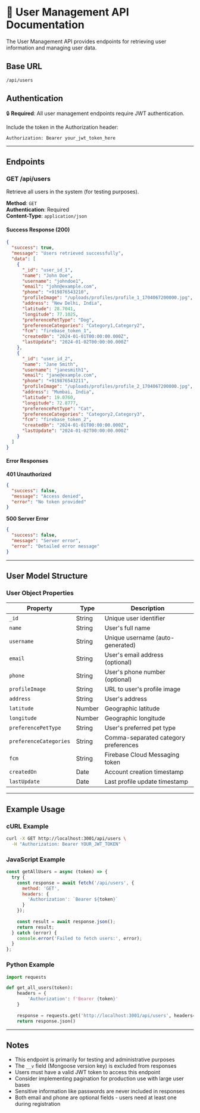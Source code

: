 # 👥 User Management API Documentation

The User Management API provides endpoints for retrieving user information and managing user data.

## Base URL
```
/api/users
```

## Authentication
🔒 **Required**: All user management endpoints require JWT authentication.

Include the token in the Authorization header:
```
Authorization: Bearer your_jwt_token_here
```

---

## Endpoints

### GET /api/users
Retrieve all users in the system (for testing purposes).

**Method**: `GET`  
**Authentication**: Required  
**Content-Type**: `application/json`

#### Success Response (200)
```json
{
  "success": true,
  "message": "Users retrieved successfully",
  "data": [
    {
      "_id": "user_id_1",
      "name": "John Doe",
      "username": "johndoe1",
      "email": "john@example.com",
      "phone": "+919876543210",
      "profileImage": "/uploads/profiles/profile_1_1704067200000.jpg",
      "address": "New Delhi, India",
      "latitude": 28.7041,
      "longitude": 77.1025,
      "preferencePetType": "Dog",
      "preferenceCategories": "Category1,Category2",
      "fcm": "firebase_token_1",
      "createdOn": "2024-01-01T00:00:00.000Z",
      "lastUpdate": "2024-01-02T00:00:00.000Z"
    },
    {
      "_id": "user_id_2",
      "name": "Jane Smith",
      "username": "janesmith1",
      "email": "jane@example.com",
      "phone": "+919876543211",
      "profileImage": "/uploads/profiles/profile_2_1704067200000.jpg",
      "address": "Mumbai, India",
      "latitude": 19.0760,
      "longitude": 72.8777,
      "preferencePetType": "Cat",
      "preferenceCategories": "Category2,Category3",
      "fcm": "firebase_token_2",
      "createdOn": "2024-01-01T00:00:00.000Z",
      "lastUpdate": "2024-01-02T00:00:00.000Z"
    }
  ]
}
```

#### Error Responses

**401 Unauthorized**
```json
{
  "success": false,
  "message": "Access denied",
  "error": "No token provided"
}
```

**500 Server Error**
```json
{
  "success": false,
  "message": "Server error",
  "error": "Detailed error message"
}
```

---

## User Model Structure

### User Object Properties
| Property | Type | Description |
|----------|------|-------------|
| `_id` | String | Unique user identifier |
| `name` | String | User's full name |
| `username` | String | Unique username (auto-generated) |
| `email` | String | User's email address (optional) |
| `phone` | String | User's phone number (optional) |
| `profileImage` | String | URL to user's profile image |
| `address` | String | User's address |
| `latitude` | Number | Geographic latitude |
| `longitude` | Number | Geographic longitude |
| `preferencePetType` | String | User's preferred pet type |
| `preferenceCategories` | String | Comma-separated category preferences |
| `fcm` | String | Firebase Cloud Messaging token |
| `createdOn` | Date | Account creation timestamp |
| `lastUpdate` | Date | Last profile update timestamp |

---

## Example Usage

### cURL Example
```bash
curl -X GET http://localhost:3001/api/users \
  -H "Authorization: Bearer YOUR_JWT_TOKEN"
```

### JavaScript Example
```javascript
const getAllUsers = async (token) => {
  try {
    const response = await fetch('/api/users', {
      method: 'GET',
      headers: {
        'Authorization': `Bearer ${token}`
      }
    });
    
    const result = await response.json();
    return result;
  } catch (error) {
    console.error('Failed to fetch users:', error);
  }
};
```

### Python Example
```python
import requests

def get_all_users(token):
    headers = {
        'Authorization': f'Bearer {token}'
    }
    
    response = requests.get('http://localhost:3001/api/users', headers=headers)
    return response.json()
```

---

## Notes

- This endpoint is primarily for testing and administrative purposes
- The `__v` field (Mongoose version key) is excluded from responses
- Users must have a valid JWT token to access this endpoint
- Consider implementing pagination for production use with large user bases
- Sensitive information like passwords are never included in responses
- Both email and phone are optional fields - users need at least one during registration
